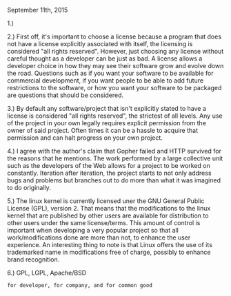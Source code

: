 September 11th, 2015

1.)


2.) First off, it's important to choose a license because a program that does not have a license explicitly associated with itself, the licensing is considered "all rights reserved". However, just choosing any license without careful thought as a developer can be just as bad. A license allows a developer choice in how they may see their software grow and evolve down the road. Questions such as if you want your software to be available for commercial development, if you want people to be able to add future restrictions to the software, or how you want your software to be packaged are questions that should be considered.

3.) By default any software/project that isn't explicitly stated to have a license is considered "all rights reserved", the strictest of all levels. Any use of the project in your own legally requires explicit permission from the owner of said project. Often times it can be a hassle to acquire that permission and can halt progress on your own project.

4.) I agree with the author's claim that Gopher failed and HTTP survived for the reasons that he mentions. The work performed by a large collective unit such as the developers of the Web allows for a project to be worked on constantly. Iteration after iteration, the project starts to not only address bugs and problems but branches out to do more than what it was imagined to do originally. 

5.) The linux kernel is currently licensed uner the GNU General Public License (GPL), version 2. That means that the modifications to the linux kernel that are published by other users are available for distribution to other users under the same license/terms. This amount of control is important when developing a very popular project so that all work/modifications done are more than not, to enhance the user experience. An interesting thing to note is that Linux offers the use of its trademarked name in modifications free of charge, possibly to enhance brand recognition.

6.) GPL, LGPL, Apache/BSD 

	for developer, for company, and for common good